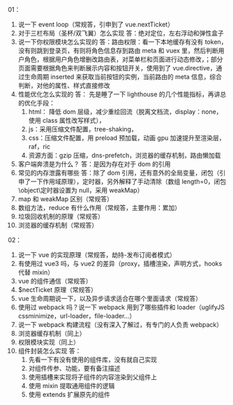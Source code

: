 01：

1.  说一下 event loop（常规答，引申到了 vue.nextTicket）
2.  对于三栏布局（圣杯/双飞翼）怎么实现
    答：绝对定位，左右浮动和弹性盒子
3.  说一下你权限模块怎么实现的
    答：路由权限：看一下本地缓存有没有 token，没有则跳到登录页，有则将角色信息存到路由 meta 和 vuex 里，然后判断用户角色，根据用户角色增删改路由表，对菜单栏和页面进行动态修改，；部分页面需要根据角色来判断展示内容和按钮开关，使用到了 vue.directive，通过生命周期 inserted 来获取当前按钮的实例，当前路由的 meta 信息，综合判断，对他的属性、样式直接修改
4.  性能优化怎么实现的
    答：
    先是睡了一下 lighthouse 的几个性能指标，再讲总的优化手段：
    1.  html： 降低 dom 层级，减少重绘回流（脱离文档流，display：none，使用 class 属性改写样式），
    2.  js：采用压缩文件配置，tree-shaking，
    3.  css：压缩文件配置，用 preload 预加载，动画 gpu 加速提升至渲染层，raf，ric
    4.  资源方面：gzip 压缩，dns-prefetch，浏览器的缓存机制，路由懒加载
5.  客户端奔溃是为什么？
    答：是因为存在对于 dom 的引用
6.  常见的内存泄露有哪些
    答：除了 dom 引用，还有意外的全局变量，闭包（引申了一下作用域原理），定时器，另外解释了手动清除（数组 length=0，闭包\object\定时器设置为 null，采用 weakMap）
7.  map 和 weakMap 区别（常规答）
8.  数组方法，reduce 有什么作用（常规答，主要作用：累加）
9.  垃圾回收机制的原理（常规答）
10. 浏览器的缓存机制（常规答）

02：

1. 说一下 vue 的实现原理（常规答，劫持-发布订阅者模式）
2. 有使用过 vue3 吗，与 vue2 的差异（proxy，插槽渲染，声明方式，hooks 代替 mixin）
3. vue 的组件通信（常规答）
4. $nectTicket 原理（常规答）
5. vue 生命周期说一下，以及异步请求适合在哪个里面请求（常规答）
6. 使用过 webpack 吗？说一下 webpack 用到了哪些插件和 loader（uglifyJS cssminimize，url-loader，file-loader...）
7. 说一下 webpack 构建流程（没有深入了解过，有专门的人负责 webpack）
8. 浏览器缓存机制（同上）
9. 权限模块实现（同上）
10. 组件封装怎么实现
    答：
    1. 先看一下有没有使用的组件库，没有就自己实现
    2. 对组件传参、功能，要有备注描述
    3. 使用插槽来实现将子组件的内容渲染到父组件上
    4. 使用 mixin 提取通用组件的逻辑
    5. 使用 extends 扩展原先的组件
